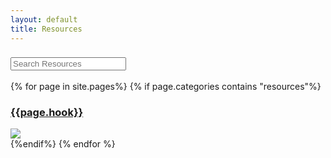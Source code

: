 ```yaml
---
layout: default
title: Resources
---
```


<div class = "ui fluid input" id="the-basics">
 <h3> <input class="input typeahead" type="text" placeholder="Search Resources"></h3>
</div>

<div class="ui special two cards">
 {% for page in site.pages%}
       <!--Project-->
  {% if page.categories contains "resources"%}
<!--style="background-image:url(/images/{})"-->
<div class="pink card">
   <div class="dimmable image">
      <div class="ui dimmer">
        <div class="content">
          <div class="center">
            <h3><a class="white" href="/projects/{{page.locator}}">{{page.hook}}</a></h3>
          </div>
        </div>
      </div>
      <img src="/images/{{page.tease}}">
   </div>
<!--  <div class="content">
      <a class="header" href="/team/{{page.locator}}"><span class="pink backed">{{page.title}}</span></a>
      <div class="staff meta">
        <a href="/team/{{page.locator}}">{{page.funder}}</a>
      </div>
    </div>-->
</div>
  {%endif%}
{% endfor %}
</div>


<script>$('.special.cards .image').dimmer({
  on: 'hover'
});</script>

<script>
var substringMatcher = function(strs) {
  return function findMatches(q, cb) {
    var matches, substringRegex;
 
    // an array that will be populated with substring matches
    matches = [];
 
    // regex used to determine if a string contains the substring `q`
    substrRegex = new RegExp(q, 'i');
 
    // iterate through the pool of strings and for any string that
    // contains the substring `q`, add it to the `matches` array
    $.each(strs, function(i, str) {
      if (substrRegex.test(str)) {
        matches.push(str);
      }
    });
 
    cb(matches);
  };
};
 
var states = ['Alabama', 'Alaska', 'Arizona', 'Arkansas', 'California',
  'Colorado', 'Connecticut', 'Delaware', 'Florida', 'Georgia', 'Hawaii',
  'Idaho', 'Illinois', 'Indiana', 'Iowa', 'Kansas', 'Kentucky', 'Louisiana',
  'Maine', 'Maryland', 'Massachusetts', 'Michigan', 'Minnesota',
  'Mississippi', 'Missouri', 'Montana', 'Nebraska', 'Nevada', 'New Hampshire',
  'New Jersey', 'New Mexico', 'New York', 'North Carolina', 'North Dakota',
  'Ohio', 'Oklahoma', 'Oregon', 'Pennsylvania', 'Rhode Island',
  'South Carolina', 'South Dakota', 'Tennessee', 'Texas', 'Utah', 'Vermont',
  'Virginia', 'Washington', 'West Virginia', 'Wisconsin', 'Wyoming'
];
 
$('#the-basics .typeahead').typeahead({
  hint: true,
  highlight: true,
  minLength: 1
},
{
  name: 'states',
  source: substringMatcher(states)
});

            /* var seg ="";
            $pod.find('segment').each(function(){
              seg += '<a>'+$(this).text()+'</a>'
              if (segz.indexOf($(this).text())==-1){
                segz.push($(this).text());}
            });

            $pod.find('movie').each(function(){
              if (movz.indexOf($(this).text())==-1){
                movz.push($(this).text());}
            });*/

        /* $('#search').typeahead([
          {
            name: 'segments',
            local: segz,
            header: '<h7>Segments</h7>'
          },
          {
            name: 'movies',
            local:movz,
            header: '<h7>Movies</h7>'
          }
        ]);*/

       /*   $("#search").bind('keyup',function(){
           if (event.keyCode!="39" && event.keyCode!="13" && event.keyCode!="40"  && event.keyCode!="38" && event.keyCode!="37" && event.keyCode!="17" && event.keyCode!="91"){
           
                       $(".podcast").each(function(){
                           $(this).removeClass("hide");});
            }
        });
        $("#search").bind('typeahead:selected', function(obj, datum)
            {dispatch(datum.value); 

             });

          $("#search").bind('typeahead:autocompleted', function(obj, datum)
            {dispatch(datum.value); 
             });*/
</script>